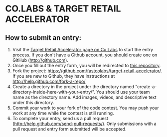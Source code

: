 # CO.LABS & TARGET RETAIL ACCELERATOR

## How to submit an entry:

1. Visit the [Target Retail Accelerator page on Co.Labs](http://www.fastcolabs.com/accelerator/retail) to start the entry process. If you don't have a Github account, you should create one on GitHub (http://github.com).
2. Once you fill out the entry form, you will be redirected to [this repository](https://github.com/fastcolabs/target-retail-accelerator/). 
3. Fork the project: https://github.com/fastcolabs/target-retail-accelerator/. If you are new to Github, they have instructions at http://help.github.com/fork-a-repo/
4. Create a directory in the project under the directory named "create-a-directory-inside-here-with-your-entry/". You should use your team name as the directory name.  Add images, videos, and descriptive text under this directory.
5. Commit your work to your fork of the code contest.  You may push your work at any time while the contest is still running.
6. To complete your entry, send us a pull request (http://help.github.com/send-pull-requests/).  Only submissions with a pull request and entry form submitted will be accepted.  




